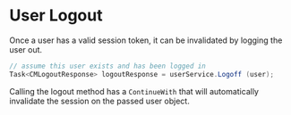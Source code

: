 # User Logout

Once a user has a valid session token, it can be invalidated by logging the user out.

```csharp
// assume this user exists and has been logged in
Task<CMLogoutResponse> logoutResponse = userService.Logoff (user);
```
Calling the logout method has a `ContinueWith` that will automatically invalidate the session on the passed user object. 